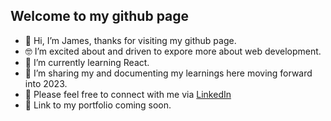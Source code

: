 <h2>Welcome to my github page</h2>

- 👋 Hi, I’m James, thanks for visiting my github page.
- 🤓 I’m excited about and driven to expore more about web development.
- 🌱 I’m currently learning React.
- 📝 I’m sharing my and documenting my learnings here moving forward into 2023.
- 📲 Please feel free to connect with me via <a href="https://www.linkedin.com/in/jamespalderman/">LinkedIn</a>
- 🚨 Link to my portfolio coming soon.
